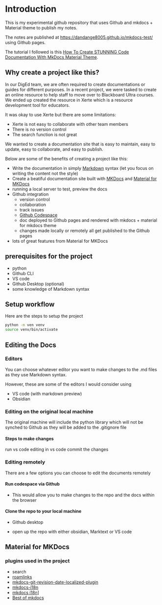 # Introduction

This is my experimental github repository that uses Github and mkdocs + Material theme to publish my notes. 

The notes are published at https://dandange8005.github.io/mkdocs-test/ using Github pages.

The tutorial I followed is this [How To Create STUNNING Code Documentation With MkDocs Material Theme](https://www.youtube.com/watch?v=Q-YA_dA8C20&list=WL&index=17&ab_channel=JamesWillett). 

## Why create a project like this?

In our DigEd team, we are often required to create documentations or guides for different purposes. In a recent project, we were tasked to create an online resource to help staff to move over to Blackboard Ultra courses. We ended up created the resource in Xerte which is a resource development tool for educators.

It was okay to use Xerte but there are some limitations:

- Xerte is not easy to collaborate with other team members
- There is no version control
- The search function is not great

We wanted to create a documentation site that is easy to maintain, easy to update, easy to collaborate, and easy to publish.

Below are some of the benefits of creating a project like this:

- Write the documentation in simply [Markdown](https://www.markdownguide.org/basic-syntax/) syntax (let you focus on writing the content not the style)
- Create a beatiful documentation site built with [MKDocs](mkdocs.org) and [Material for MKDocs](https://squidfunk.github.io/mkdocs-material/)
- running a local server to test, preview the docs
- Github integration
  - version control
  - collaboration
  - track issues
  - [Github Codespace](https://github.com/features/codespaces)
  - doc deployed to Github pages and rendered with mkdocs + material for mkdocs theme
  - changes made locally or remotely all get published to the Github pages
- lots of great features from Material for MKDocs

## prerequisites for the project

- python
- Github CLI
- VS code
- Github Desktop (optional)
- some knowledge of Markdown syntax

## Setup workflow

Here are the steps to setup the project

```bash
python -m ven venv
source venv/bin/activate
```


## Editing the Docs

### Editors

You can choose whatever editor you want to make changes to the .md files as they use Markdown syntax.

However, these are some of the editors I would consider using

- VS code (with markdown preview)
- Obsidian

### Editing on the original local machine

The original machine will include the python library which will not be synched to Github as they will be added to the .gitignore file

#### Steps to make changes

run vs code
editing in vs code
commit the changes

### Editing remotely

There are a few options you can choose to edit the documents remotely

#### Run codespace via Github

- This would allow you to make changes to the repo and the docs within the browser

#### Clone the repo to your local machine

- Github desktop

- open up the repo with either obsidian, Marktext or VS code


## Material for MKDocs

### plugins used in the project

- search
- [roamlinks](https://github.com/Jackiexiao/mkdocs-roamlinks-plugin)
- [mkdocs-git-revision-date-localized-plugin](https://github.com/timvink/mkdocs-git-revision-date-localized-plugin)
- [mkdocs-i18n](https://gitlab.com/mkdocs-i18n/mkdocs-i18n)
- [mkdocs i18n](https://github.com/ultrabug/mkdocs-static-i18n)] 
- [Best of mkdocs](https://github.com/mkdocs/best-of-mkdocs)
